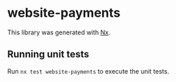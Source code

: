 # website-payments

This library was generated with [Nx](https://nx.dev).

## Running unit tests

Run `nx test website-payments` to execute the unit tests.
